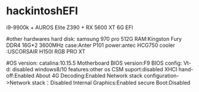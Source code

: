 # hackintoshEFI
i9-9900k + AUROS Elite Z390 + RX 5600 XT 6G EFI

#other hardwares
hard disk: samsung 970 pro 512G
RAM:Kingston Fury DDR4 16G*2 3600MHz
case:Anter P101
power:antec HCG750
cooler :USCORSAIR H150I RGB PRO XT


#OS version:
catalina:10.15.5
Motherboard BIOS version:F9
BIOS config:
Vt-d: disabled
windows8/10 features:other os
CSM suport:disabled
XHCI hand-off:Enabled
About 4G Decoding:Enabled
Network stack configuration->Network stack：Disabled
Internal Graphics:Enabled
secure Boot:Disabled
